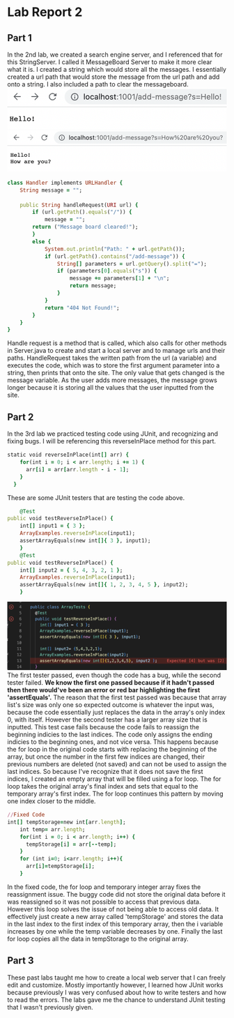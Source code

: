 # Lab Report 2
## Part 1
In the 2nd lab, we created a search engine server, and I referenced that for this StringServer. I called it MessageBoard Server to make it more clear what it is. I created a string which would store all the messages. I essentially created a url path that would store the message from the url path and add onto a string. I also included a path to clear the messageboard.
![Image](MsgBoard1Lab2.png)
![Image](MsgBoard2Lab2.png)
```ruby
class Handler implements URLHandler {
    String message = "";

    public String handleRequest(URI url) {
        if (url.getPath().equals("/")) {
            message = "";
	    return ("Message board cleared!");
        } 
        else {
            System.out.println("Path: " + url.getPath());
            if (url.getPath().contains("/add-message")) {
                String[] parameters = url.getQuery().split("=");
                if (parameters[0].equals("s")) {
                    message += parameters[1] + "\n";
                    return message;
                }
            }
            return "404 Not Found!";
        }
    }
}
```
Handle request is a method that is called, which also calls for other methods in Server.java to create and start a local server and to manage urls and their paths. HandleRequest takes the written path from the url (a variable) and executes the code, which was to store the first argument parameter into a string, then prints that onto the site. The only value that gets changed is the message variable. As the user adds more messages, the message grows longer because it is storing all the values that the user inputted from the site.
## Part 2
In the 3rd lab we practiced testing code using JUnit, and recognizing and fixing bugs. I will be referencing this reverseInPlace method for this part.
```  ruby
static void reverseInPlace(int[] arr) {
    for(int i = 0; i < arr.length; i += 1) {
      arr[i] = arr[arr.length - i - 1];
    }
  }
```
These are some JUnit testers that are testing the code above.
```ruby
	@Test 
public void testReverseInPlace() {
    int[] input1 = { 3 };
    ArrayExamples.reverseInPlace(input1);
    assertArrayEquals(new int[]{ 3 }, input1);
	}
    @Test 
public void testReverseInPlace() {
    int[] input2 = { 5, 4, 3, 2, 1 };
    ArrayExamples.reverseInPlace(input1);
    assertArrayEquals(new int[]{ 1, 2, 3, 4, 5 }, input2);
	}
```
![Image](TesterFailure.png)
The first tester passed, even though the code has a bug, while the second tester failed. **We know the first one passed because if it hadn't passed then there would've been an error or red bar highlighting the first 'assertEquals'.** The reason that the first test passed was because that array list's size was only one so expected outcome is whatever the input was, because the code essentially just replaces the data in the array's only index 0, with itself. However the second tester has a larger array size that is inputted. This test case fails because the code fails to reassign the beginning indicies to the last indices. The code only assigns the ending indicies to the beginning ones, and not vice versa. This happens because the for loop in the original code starts with replacing the beginning of the array, but once the number in the first few indices are changed, their previous numbers are deleted (not saved) and can not be used to assign the last indices. So because I've recognize that it does not save the first indices, I created an empty array that will be filled using a for loop. The for loop takes the original array's final index and sets that equal to the temporary array's first index. The for loop continues this pattern by moving one index closer to the middle.

```  ruby
//Fixed Code
int[] tempStorage=new int[arr.length];
    int temp= arr.length;
    for(int i = 0; i < arr.length; i++) {
      tempStorage[i] = arr[--temp];
    }
    for (int i=0; i<arr.length; i++){
      arr[i]=tempStorage[i];
    }
```
In the fixed code, the for loop and temporary integer array fixes the reassignment issue. The buggy code did not store the original data before it was reassigned so it was not possible to access that previous data. However this loop solves the issue of not being able to access old data. It effectively just create a new array called 'tempStorage' and stores the data in the last index to the first index of this temporary array, then the i variable increases by one while the temp variable decreases by one. Finally the last for loop copies all the data in tempStorage to the original array.
## Part 3
These past labs taught me how to create a local web server that I can freely edit and customize. Mostly importantly however, I learned how JUnit works because previously I was very confused about how to write testers and how to read the errors. The labs gave me the chance to understand JUnit testing that I wasn't previously given.
